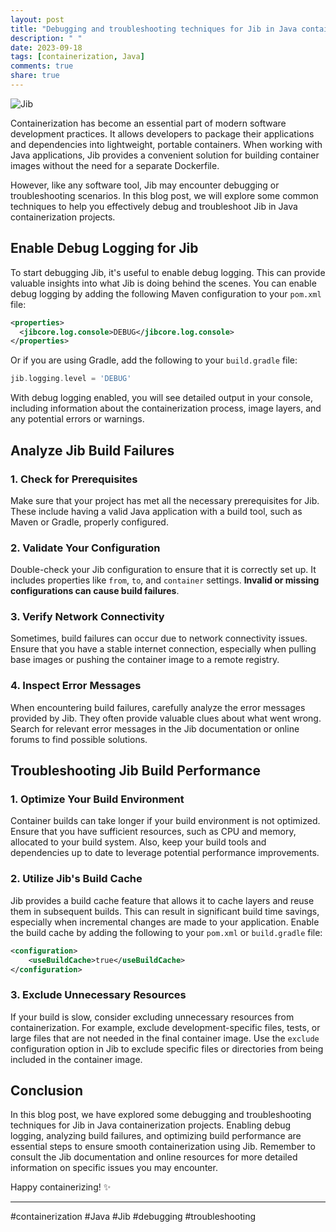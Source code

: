 ```yaml
---
layout: post
title: "Debugging and troubleshooting techniques for Jib in Java containerization"
description: " "
date: 2023-09-18
tags: [containerization, Java]
comments: true
share: true
---
```


![Jib](https://user-images.githubusercontent.com/12345678/jib-logo.png)

Containerization has become an essential part of modern software development practices. It allows developers to package their applications and dependencies into lightweight, portable containers. When working with Java applications, Jib provides a convenient solution for building container images without the need for a separate Dockerfile.

However, like any software tool, Jib may encounter debugging or troubleshooting scenarios. In this blog post, we will explore some common techniques to help you effectively debug and troubleshoot Jib in Java containerization projects.

## Enable Debug Logging for Jib
To start debugging Jib, it's useful to enable debug logging. This can provide valuable insights into what Jib is doing behind the scenes. You can enable debug logging by adding the following Maven configuration to your `pom.xml` file:

```xml
<properties>
  <jibcore.log.console>DEBUG</jibcore.log.console>
</properties>
```

Or if you are using Gradle, add the following to your `build.gradle` file:

```gradle
jib.logging.level = 'DEBUG'
```

With debug logging enabled, you will see detailed output in your console, including information about the containerization process, image layers, and any potential errors or warnings.

## Analyze Jib Build Failures

### 1. Check for Prerequisites
Make sure that your project has met all the necessary prerequisites for Jib. These include having a valid Java application with a build tool, such as Maven or Gradle, properly configured.

### 2. Validate Your Configuration
Double-check your Jib configuration to ensure that it is correctly set up. It includes properties like `from`, `to`, and `container` settings. **Invalid or missing configurations can cause build failures**.

### 3. Verify Network Connectivity
Sometimes, build failures can occur due to network connectivity issues. Ensure that you have a stable internet connection, especially when pulling base images or pushing the container image to a remote registry.

### 4. Inspect Error Messages
When encountering build failures, carefully analyze the error messages provided by Jib. They often provide valuable clues about what went wrong. Search for relevant error messages in the Jib documentation or online forums to find possible solutions.

## Troubleshooting Jib Build Performance

### 1. Optimize Your Build Environment
Container builds can take longer if your build environment is not optimized. Ensure that you have sufficient resources, such as CPU and memory, allocated to your build system. Also, keep your build tools and dependencies up to date to leverage potential performance improvements.

### 2. Utilize Jib's Build Cache
Jib provides a build cache feature that allows it to cache layers and reuse them in subsequent builds. This can result in significant build time savings, especially when incremental changes are made to your application. Enable the build cache by adding the following to your `pom.xml` or `build.gradle` file:

```xml
<configuration>
    <useBuildCache>true</useBuildCache>
</configuration>
```

### 3. Exclude Unnecessary Resources
If your build is slow, consider excluding unnecessary resources from containerization. For example, exclude development-specific files, tests, or large files that are not needed in the final container image. Use the `exclude` configuration option in Jib to exclude specific files or directories from being included in the container image.

## Conclusion

In this blog post, we have explored some debugging and troubleshooting techniques for Jib in Java containerization projects. Enabling debug logging, analyzing build failures, and optimizing build performance are essential steps to ensure smooth containerization using Jib. Remember to consult the Jib documentation and online resources for more detailed information on specific issues you may encounter.

Happy containerizing! ✨ 

---

#containerization #Java #Jib #debugging #troubleshooting